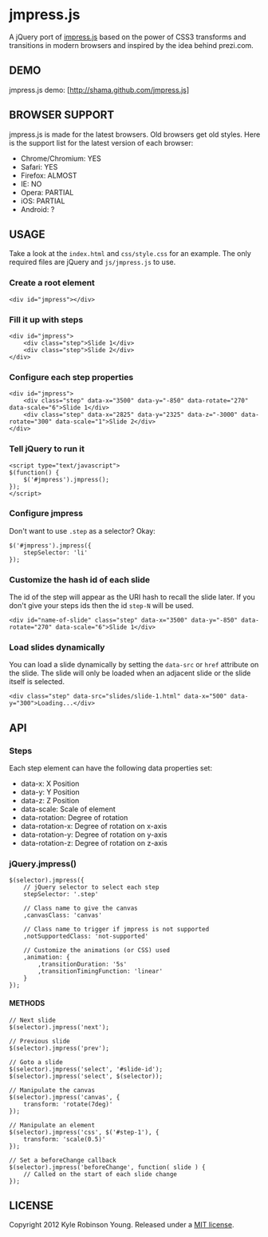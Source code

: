 # jmpress.js

A jQuery port of [impress.js](https://github.com/bartaz/impress.js) based on the
power of CSS3 transforms and transitions in modern browsers and inspired by the
idea behind prezi.com.

## DEMO

jmpress.js demo: [http://shama.github.com/jmpress.js]

## BROWSER SUPPORT

jmpress.js is made for the latest browsers. Old browsers get old styles. Here is
the support list for the latest version of each browser:

* Chrome/Chromium: YES
* Safari: YES
* Firefox: ALMOST
* IE: NO
* Opera: PARTIAL
* iOS: PARTIAL
* Android: ?

## USAGE

Take a look at the `index.html` and `css/style.css` for an example.
The only required files are jQuery and `js/jmpress.js` to use.

### Create a root element

    <div id="jmpress"></div>

### Fill it up with steps

    <div id="jmpress">
        <div class="step">Slide 1</div>
        <div class="step">Slide 2</div>
    </div>

### Configure each step properties

    <div id="jmpress">
        <div class="step" data-x="3500" data-y="-850" data-rotate="270" data-scale="6">Slide 1</div>
        <div class="step" data-x="2825" data-y="2325" data-z="-3000" data-rotate="300" data-scale="1">Slide 2</div>
    </div>

### Tell jQuery to run it

    <script type="text/javascript">
    $(function() {
        $('#jmpress').jmpress();
    });
    </script>

### Configure jmpress

Don't want to use `.step` as a selector? Okay:

    $('#jmpress').jmpress({
        stepSelector: 'li'
    });

### Customize the hash id of each slide

The id of the step will appear as the URI hash to recall the slide later. If you
don't give your steps ids then the id `step-N` will be used.

    <div id="name-of-slide" class="step" data-x="3500" data-y="-850" data-rotate="270" data-scale="6">Slide 1</div>

### Load slides dynamically

You can load a slide dynamically by setting the `data-src` or `href` attribute
on the slide. The slide will only be loaded when an adjacent slide or the slide
itself is selected.

    <div class="step" data-src="slides/slide-1.html" data-x="500" data-y="300">Loading...</div>

## API

### Steps

Each step element can have the following data properties set:

* data-x: X Position
* data-y: Y Position
* data-z: Z Position
* data-scale: Scale of element
* data-rotation: Degree of rotation
* data-rotation-x: Degree of rotation on x-axis
* data-rotation-y: Degree of rotation on y-axis
* data-rotation-z: Degree of rotation on z-axis

### jQuery.jmpress()

    $(selector).jmpress({
        // jQuery selector to select each step
        stepSelector: '.step'

        // Class name to give the canvas
        ,canvasClass: 'canvas'

        // Class name to trigger if jmpress is not supported
        ,notSupportedClass: 'not-supported'

        // Customize the animations (or CSS) used
        ,animation: {
            ,transitionDuration: '5s'
            ,transitionTimingFunction: 'linear'
        }
    });

#### METHODS

    // Next slide
    $(selector).jmpress('next');

    // Previous slide
    $(selector).jmpress('prev');

    // Goto a slide
    $(selector).jmpress('select', '#slide-id');
    $(selector).jmpress('select', $(selector));

    // Manipulate the canvas
    $(selector).jmpress('canvas', {
        transform: 'rotate(7deg)'
    });

    // Manipulate an element
    $(selector).jmpress('css', $('#step-1'), {
        transform: 'scale(0.5)'
    });

    // Set a beforeChange callback
    $(selector).jmpress('beforeChange', function( slide ) {
        // Called on the start of each slide change
    });

## LICENSE

Copyright 2012 Kyle Robinson Young. Released under a [MIT license](http://www.opensource.org/licenses/mit-license.php).